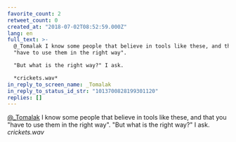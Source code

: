 ```yaml
---
favorite_count: 2
retweet_count: 0
created_at: "2018-07-02T08:52:59.000Z"
lang: en
full_text: >-
  @_Tomalak I know some people that believe in tools like these, and that you
  "have to use them in the right way".

  "But what is the right way?" I ask.

  *crickets.wav*
in_reply_to_screen_name: _Tomalak
in_reply_to_status_id_str: "1013700828199301120"
replies: []
---
```


[@\_Tomalak](https://twitter.com/_Tomalak) I know some people that believe in
tools like these, and that you "have to use them in the right way". "But what is
the right way?" I ask. _crickets.wav_
